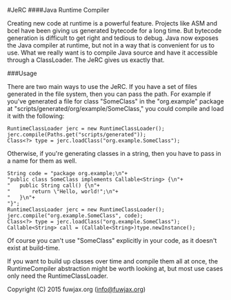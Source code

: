 <!--

    Copyright (C) 2015 fuwjax.org (info@fuwjax.org)

    Licensed under the Apache License, Version 2.0 (the "License");
    you may not use this file except in compliance with the License.
    You may obtain a copy of the License at

            http://www.apache.org/licenses/LICENSE-2.0

    Unless required by applicable law or agreed to in writing, software
    distributed under the License is distributed on an "AS IS" BASIS,
    WITHOUT WARRANTIES OR CONDITIONS OF ANY KIND, either express or implied.
    See the License for the specific language governing permissions and
    limitations under the License.

-->
#JeRC
####Java Runtime Compiler

Creating new code at runtime is a powerful feature. Projects like ASM and bcel have been giving us generated
bytecode for a long time. But bytecode generation is difficult to get right and tedious to debug. Java
now exposes the Java compiler at runtime, but not in a way that is convenient for us to use. What we really
want is to compile Java source and have it accessible through a ClassLoader. The JeRC gives us exactly that.

###Usage

There are two main ways to use the JeRC. If you have a set of files generated in the file system, then you can pass the path.
For example if you've generated a file for class "SomeClass" in the "org.example" package at "scripts/generated/org/example/SomeClass," you
could compile and load it with the following:

```
RuntimeClassLoader jerc = new RuntimeClassLoader();
jerc.compile(Paths.get("scripts/generated"));
Class<?> type = jerc.loadClass("org.example.SomeClass");
```

Otherwise, if you're generating classes in a string, then you have to pass in a name for them as well.

```
String code = "package org.example;\n"+
"public class SomeClass implements Callable<String> {\n"+
"	public String call() {\n"+
"		return \"Hello, world!";\n"+
"	}\n"+
"}";
RuntimeClassLoader jerc = new RuntimeClassLoader();
jerc.compile("org.example.SomeClass", code);
Class<?> type = jerc.loadClass("org.example.SomeClass");
Callable<String> call = (Callable<String>)type.newInstance();
```

Of course you can't use "SomeClass" explicitly in your code, as it doesn't exist at build-time. 

If you want to build up classes over time and compile them all at once, the RuntimeCompiler abstraction might be worth
looking at, but most use cases only need the RuntimeClassLoader.

Copyright (C) 2015 fuwjax.org (info@fuwjax.org)
